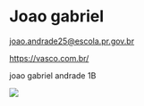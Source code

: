 # Joao gabriel
joao.andrade25@escola.pr.gov.br




https://vasco.com.br/



joao gabriel andrade 1B



![](https://media1.tenor.com/m/VqewKzyXMXAAAAAC/zoio-triste.gif)

